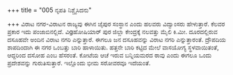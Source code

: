 +++
title = "005 ನೃಪತಿ ನಿಶ್ಚೈಸಿದನು"

+++
ವಿರಾಟ ನಗರ-ವಿರಾಟನ ರಾಜ್ಯವು ಈಗಿನ ಜೈಪುರ ಸಂಸ್ಥಾನ ಎಂದು ಹಲವರು ವಿದ್ವಾಂಸರು ಹೇಳುತ್ತಾರೆ. ಕೆಲವರ ಪ್ರಕಾರ ಇದು ಪಂಜಾಬಿನಲ್ಲಿದೆ. ವಿgಹೋಷಿಯಾರ್ ಪುರ ಜಿಲ್ಲಾ ಕೇಂದ್ರಕ್ಕೆ ನಲವತ್ತು ಮೈಲಿ ಕಿ.ಮೀ. ದೂರದಲ್ಲಿರುವ ದಸೂಹವೇ ಅಂದಿನ ವಿರಾಟ ನಗರಿ ಎನ್ನುತ್ತಾರೆ. ಈಗಲೂ ಜನ ದಸೂಹವನ್ನು ವಿರಾಟ ನಗರಿ ಎನ್ನುತ್ತಾರಂತೆ. ದ್ರೌಪದಿಯ ಶಾಪದಿಂದಾಗಿ ಈ ನಗರ ಒಂಬತ್ತು ಬಾರಿ ಹಾಳಾಯಿತು. ಹತ್ತನೇ ಬಾರಿ ಕಟ್ಟಿದ ಮೇಲೆ ವಾಸಯೋಗ್ಯ ಸ್ಥಳವಾಯಿತಂತೆ, ಆದ್ದರಿಂದ ದಸೋಹ ಎಂಬ ಹೆಸರಂತೆ. ಕೋಟೆಯ ಆಚೆ ಇರುವ ಬನ್ನಿಯಮರದ ಠಾವು ಎಂದು ಈಗಲೂ ಒಂದು ಪ್ರದೇಶವನ್ನು ಗುರುತಿಸುತ್ತಾರೆ. ಇಲ್ಲೊಂದು ಭೀಮ ಸರೋವರವೂ ಇದೆಯಂತೆ.